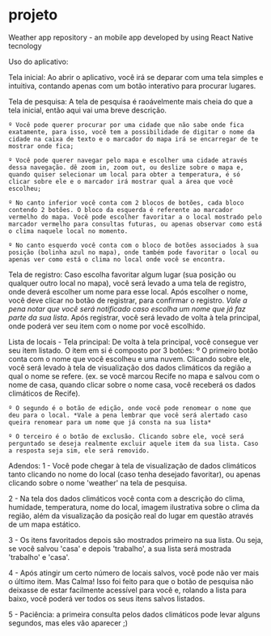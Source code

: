 # projeto
Weather app repository - an mobile app developed by using React Native tecnology

Uso do aplicativo:

Tela inicial: Ao abrir o aplicativo, você irá se deparar com uma tela simples e intuitiva, contando apenas com um botão interativo para procurar lugares.

Tela de pesquisa: A tela de pesquisa é raoávelmente mais cheia do que a tela inicial, então aqui vai uma breve descrição.

	º Você pode querer procurar por uma cidade que não sabe onde fica exatamente, para isso, você tem a possibilidade de digitar o nome da cidade na caixa de texto e o marcador do mapa irá se encarregar de te mostrar onde fica;

	º Você pode querer navegar pelo mapa e escolher uma cidade através dessa navegação. dê zoom in, zoom out, ou deslize sobre o mapa e, quando quiser selecionar um local para obter a temperatura, é só clicar sobre ele e o marcador irá mostrar qual a área que você escolheu;

	º No canto inferior você conta com 2 blocos de botões, cada bloco contendo 2 botões. O bloco da esquerda é referente ao marcador vermelho do mapa. Você pode escolher favoritar a o local mostrado pelo marcador vermelho para consultas futuras, ou apenas observar como está o clima naquele local no momento.

	º No canto esquerdo você conta com o bloco de botões associados à sua posição (bolinha azul no mapa), onde também pode favoritar o local ou apenas ver como está o clima no local onde você se encontra.

Tela de registro: Caso escolha favoritar algum lugar (sua posição ou qualquer outro local no mapa), você será levado a uma tela de registro, onde deverá escolher um nome para esse local. Após escolher o nome, você deve clicar no botão de registrar, para confirmar o registro. *Vale a pena notar que você será notificado caso escolha um nome que já faz parte da sua lista*. Após registrar, você será levado de volta à tela principal, onde poderá ver seu item com o nome por você escolhido.

Lista de locais - Tela principal: De volta à tela principal, você consegue ver seu item listado. O item em si é composto por 3 botões:
	º O primeiro botão conta com o nome que você escolheu e uma nuvem. Clicando sobre ele, você será levado à tela de visualização dos dados climáticos da região a qual o nome se refere. (ex. se você marcou Recife no mapa e salvou com o nome de casa, quando clicar sobre o nome casa, você receberá os dados climáticos de Recife).

	º O segundo é o botão de edição, onde você pode renomear o nome que deu para o local. *Vale a pena lembrar que você será alertado caso queira renomear para um nome que já consta na sua lista*

	º O terceiro é o botão de exclusão. Clicando sobre ele, você será perguntado se deseja realmente excluir aquele item da sua lista. Caso a resposta seja sim, ele será removido.

Adendos: 
1 - Você pode chegar à tela de visualização de dados climáticos tanto clicando no nome do local (caso tenha desejado favoritar), ou apenas clicando sobre o nome 'weather' na tela de pesquisa.

2 - Na tela dos dados climáticos você conta com a descrição do clima, humidade, temperatura, nome do local, imagem ilustrativa sobre o clima da região, além da visualização da posição real do lugar em questão através de um mapa estático.

3 - Os itens favoritados depois são mostrados primeiro na sua lista. Ou seja, se você salvou 'casa' e depois 'trabalho', a sua lista será mostrada 'trabalho' e 'casa'.

4 - Após atingir um certo número de locais salvos, você pode não ver mais o último item. Mas Calma! Isso foi feito para que o botão de pesquisa não deixasse de estar facilmente acessível para você e, rolando a lista para baixo, você poderá ver todos os seus itens salvos listados.

5 - Paciência: a primeira consulta pelos dados climáticos pode levar alguns segundos, mas eles vão aparecer ;)




